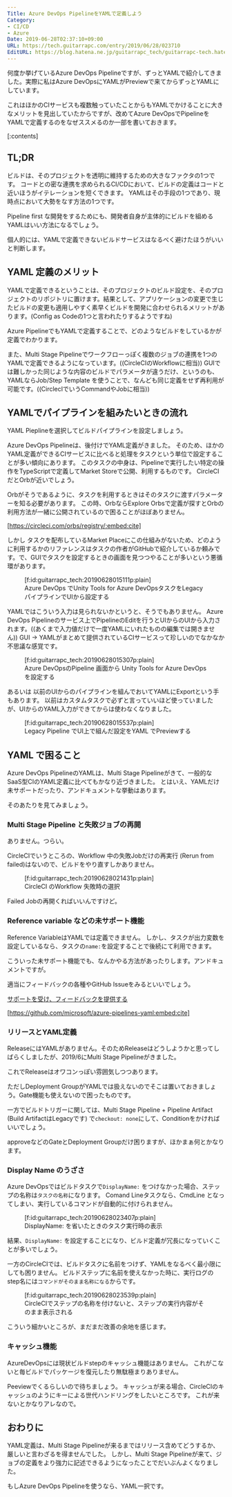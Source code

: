 ```yaml
---
Title: Azure DevOps PipelineをYAMLで定義しよう
Category:
- CI/CD
- Azure
Date: 2019-06-28T02:37:10+09:00
URL: https://tech.guitarrapc.com/entry/2019/06/28/023710
EditURL: https://blog.hatena.ne.jp/guitarrapc_tech/guitarrapc-tech.hatenablog.com/atom/entry/17680117127209861420
---
```


何度か挙げているAzure DevOps Pipelineですが、ずっとYAMLで紹介してきました。実際に私はAzure DevOpsにYAMLがPreviewで来てからずっとYAMLにしています。

これはほかのCIサービスも複数触っていたことからもYAMLでかけることに大きなメリットを見出していたからですが、改めてAzure DevOpsでPipelineをYAMLで定義するのをなぜススメるのか一部を書いておきます。

[:contents]

## TL;DR

ビルドは、そのプロジェクトを透明に維持するための大きなファクタの1つです。
コードとの密な連携を求められるCI/CDにおいて、ビルドの定義はコードと近いほうがイテレーションを短くできます。
YAMLはその手段の1つであり、現時点において大勢をなす方法の1つです。

Pipeline first  な開発をするためにも、開発者自身が主体的にビルドを組めるYAMLはいい方法になるでしょう。

個人的には、YAMLで定義できないビルドサービスはなるべく避けたほうがいいと判断します。

## YAML 定義のメリット

YAMLで定義できるということは、そのプロジェクトのビルド設定を、そのプロジェクトのリポジトリに置けます。結果として、アプリケーションの変更で生じたビルドの変更も適用しやすく素早くビルドを開発に合わせられるメリットがあります。(Config as Codeの1つと言われたりするようですね)

Azure PipelineでもYAMLで定義することで、どのようなビルドをしているかが定義でわかります。

また、Multi Stage Pipelineでワークフローっぽく複数のジョブの連携を1つのYAMLで定義できるようになっています。((CircleCIのWorkflowに相当))
GUIでは難しかった同じような内容のビルドでパラメータが違うだけ、というのも、YAMLならJob/Step Template  を使うことで、なんども同じ定義をせず再利用が可能です。((CirclecIでいうCommandやJobに相当))


## YAMLでパイプラインを組みたいときの流れ

YAML Pieplineを選択してビルドパイプラインを設定しましょう。

Azure DevOps Pipelineは、後付けでYAML定義がきました。
そのため、ほかのYAML定義ができるCIサービスに比べると処理をタスクという単位で設定することが多い傾向にあります。
このタスクの中身は、Pipelineで実行したい特定の操作をTypeScriptで定義してMarket Storeで公開、利用するものです。
CircleCIだとOrbが近いでしょう。

Orbがそうであるように、タスクを利用するときはそのタスクに渡すパラメーターを知る必要があります。
この時、OrbならExplore Orbsで定義が探すとOrbの利用方法が一緒に公開されているので困ることがほぼありません。

[https://circleci.com/orbs/registry/:embed:cite]

しかし  タスクを配布しているMarket Placeにこの仕組みがないため、どのように利用するかのリファレンスはタスクの作者がGitHubで紹介しているか頼みです。で、GUIでタスクを設定するときの画面を見つつやることが多いという悪循環があります。

<figure class="figure-image figure-image-fotolife" title="Azure DevOps でUnity Tools for Azure DevOpsタスクをLegacyパイプラインでUIから設定する">[f:id:guitarrapc_tech:20190628015111p:plain]<figcaption>Azure DevOps でUnity Tools for Azure DevOpsタスクをLegacyパイプラインでUIから設定する</figcaption></figure>

YAMLではこういう入力は見られないかというと、そうでもありません。
Azure DevOps Pipelineのサービス上でPipelineのEditを行うとUIからのUIから入力されます。((あくまで入力値だけで一度YAMLにいれたものの編集では開きません))
GUI -> YAMLがまとめて提供されているCIサービスって珍しいのでなかなか不思議な感覚です。

<figure class="figure-image figure-image-fotolife" title="Azure DevOpsのPipeline 画面から Unity Tools for Azure DevOps を設定する">[f:id:guitarrapc_tech:20190628015307p:plain]<figcaption>Azure DevOpsのPipeline 画面から Unity Tools for Azure DevOps を設定する</figcaption></figure>

あるいは  以前のUIからのパイプラインを組んでおいてYAMLにExportという手もあります。
以前はカスタムタスクで必ずと言っていいほど使っていましたが、UIからのYAML入力ができてからは使わなくなりました。

<figure class="figure-image figure-image-fotolife" title="Legacy Pipeline でUI上で組んだ設定をYAML でPreviewする">[f:id:guitarrapc_tech:20190628015537p:plain]<figcaption>Legacy Pipeline でUI上で組んだ設定をYAML でPreviewする</figcaption></figure>

## YAML で困ること

Azure DevOps PipelineのYAMLは、Multi Stage Pipelineがきて、一般的なSaaS型CIのYAML定義に比べてもかなり近づきました。
とはいえ、YAMLだけ未サポートだったり、アンドキュメントな挙動はあります。

そのあたりを見てみましょう。

### Multi Stage Pipeline  と失敗ジョブの再開

ありません。つらい。

CircleCIでいうところの、Workflow  中の失敗Jobだけの再実行 (Rerun from failed)はないので、ビルドをやり直すしかありません。

<figure class="figure-image figure-image-fotolife" title="CircleCI のWorkflow 失敗時の選択">[f:id:guitarrapc_tech:20190628021431p:plain]<figcaption>CircleCI のWorkflow 失敗時の選択</figcaption></figure>

Failed Jobの再開くればいいんですけど。

### Reference variable  などの未サポート機能

Reference VariableはYAMLでは定義できません。
しかし、タスクが出力変数を設定しているなら、タスクの`name:`を設定することで後続にて利用できます。

こういった未サポート機能でも、なんかやる方法があったりします。アンドキュメントですが。

適当にフィードバックの各種やGitHub Issueをみるといいでしょう。

[サポートを受け、フィードバックを提供する](https://learn.microsoft.com/ja-jp/azure/devops/user-guide/provide-feedback?view=azure-devops)

[https://github.com/microsoft/azure-pipelines-yaml:embed:cite]

### リリースとYAML定義

ReleaseにはYAMLがありません。そのためReleaseはどうしようかと思ってしばらくしましたが、2019/6にMulti Stage Pipelineがきました。

これでReleaseはオワコンっぽい雰囲気しつつあります。

ただしDeployment GroupがYAMLでは扱えないのでそこは置いておきましょう。Gate機能も使えないので困ったものです。

一方でビルドトリガーに関しては、Multi Stage Pipeline + Pipeline Artifact (Build ArtifactはLegacyです) で`checkout: none`にして、Conditionをかければいいでしょう。

approveなどのGateとDeployment Groupだけ困りますが、ほかまぁ何とかなります。

### Display Name のうざさ

Azure DevOpsではビルドタスクで`DisplayName:`  をつけなかった場合、ステップの名称は`タスクの名称`になります。
Comand Lineタスクなら、CmdLine  となってしまい、実行しているコマンドが自動的に付けられません。

<figure class="figure-image figure-image-fotolife" title="DisplayName: を省いたときのタスク実行時の表示">[f:id:guitarrapc_tech:20190628023407p:plain]<figcaption>DisplayName: を省いたときのタスク実行時の表示</figcaption></figure>

結果、`DisplayName:`  を設定することになり、ビルド定義が冗長になっていくことが多いでしょう。

一方のCircleCIでは、ビルドタスクに名前をつけず、YAMLをなるべく最小限にしても困りません。
ビルドステップに名前を使えなかった時に、実行ログのstep名には`コマンドがそのまま名称になる`からです。

<figure class="figure-image figure-image-fotolife" title="CircleCIでステップの名称を付けないと、ステップの実行内容がそのまま表示される">[f:id:guitarrapc_tech:20190628023539p:plain]<figcaption>CircleCIでステップの名称を付けないと、ステップの実行内容がそのまま表示される</figcaption></figure>

こういう細かいところが、まだまだ改善の余地を感じます。

### キャッシュ機能

AzureDevOpsには現状ビルドstepのキャッシュ機能はありません。
これがこないと毎ビルドでパッケージを復元したり無駄極まりありません。

Peeviewでくるらしいので待ちましょう。
キャッシュが来る場合、CircleCIのキャッシュのようにキーによる世代ハンドリングをしたいところです。
これが来ないとかなりアレなので。

## おわりに

YAML定義は、Multi Stage Pipelineが来るまではリリース含めてどうするか、厳しいと言わざるを得ませんでした。
しかし、Multi Stage Pipelineが来て、ジョブの定義をより強力に記述できるようになったことでだいぶんよくなりました。

もしAzure DevOps Pipelineを使うなら、YAML一択です。
